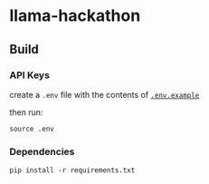 # llama-hackathon

## Build

### API Keys

create a `.env` file with the contents of [`.env.example`](.env.example)

then run:
```
source .env
```

### Dependencies

```
pip install -r requirements.txt
```
